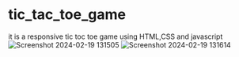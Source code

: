# tic_tac_toe_game
it is a responsive tic toc toe game using HTML,CSS and javascript
![Screenshot 2024-02-19 131505](https://github.com/wishyourcode/tic_tac_toe_game/assets/146713980/e6828538-bcff-423e-bafc-e7937be3c396)
![Screenshot 2024-02-19 131614](https://github.com/wishyourcode/tic_tac_toe_game/assets/146713980/a7f441ed-727f-48df-abd3-d812a64a77be)
